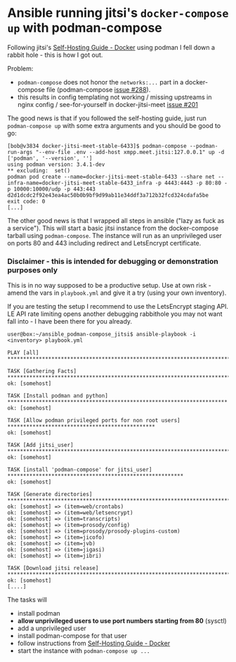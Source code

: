 # Ansible running jitsi's `docker-compose up` with podman-compose

Following jitsi's [Self-Hosting Guide - Docker](https://jitsi.github.io/handbook/docs/devops-guide/devops-guide-docker) using podman I fell down a rabbit hole - this is how I got out.

Problem: 
* `podman-compose` does not honor the `networks:...` part in a docker-compose file (podman-compose [issue #288](https://github.com/containers/podman-compose/issues/288)). 
* this results in config templating not working / missing upstreams in nginx config / see-for-yourself in docker-jitsi-meet [issue #201](https://github.com/jitsi/docker-jitsi-meet/issues/201)


The good news is that if you followed the self-hosting guide, just run `podman-compose up` with some extra arguments and you should be good to go:

```
[bob@v3834 docker-jitsi-meet-stable-6433]$ podman-compose --podman-run-args "--env-file .env --add-host xmpp.meet.jitsi:127.0.0.1" up -d
['podman', '--version', '']
using podman version: 3.4.1-dev
** excluding:  set()
podman pod create --name=docker-jitsi-meet-stable-6433 --share net --infra-name=docker-jitsi-meet-stable-6433_infra -p 4443:4443 -p 80:80 -p 10000:10000/udp -p 443:443
d2d1dcdc2f92e43ea4ac50b0b9bf9d99ab11e34ddf3a712b32fcd324cdafa5be
exit code: 0
[...]
``` 

The other good news is that I wrapped all steps in ansible ("lazy as fuck as a service"). 
This will start a basic jitsi instance from the docker-compose tarball using `podman-compose`. 
The instance will run as an unprivileged user on ports 80 and 443 including redirect and LetsEncrypt certificate.

### Disclaimer - this is intended for debugging or demonstration purposes only
This is in no way supposed to be a productive setup. Use at own risk - amend the vars in `playbook.yml` and give it a try (using your own inventory).

If you are testing the setup I recommend to use the LetsEncrypt staging API. LE API rate limiting opens another debugging rabbithole you may not want fall into - I have been there for you already.

```
user@box:~/ansible_podman-compose_jitsi$ ansible-playbook -i <inventory> playbook.yml 

PLAY [all] ********************************************************************************************

TASK [Gathering Facts] ********************************************************************************
ok: [somehost]

TASK [Install podman and python] **********************************************************************
ok: [somehost]

TASK [Allow podman privileged ports for non root users] ***********************************************
ok: [somehost]

TASK [Add jitsi_user] *********************************************************************************
ok: [somehost]

TASK [install 'podman-compose' for jitsi_user] ********************************************************
ok: [somehost]

TASK [Generate directories] ***************************************************************************
ok: [somehost] => (item=web/crontabs)
ok: [somehost] => (item=web/letsencrypt)
ok: [somehost] => (item=transcripts)
ok: [somehost] => (item=prosody/config)
ok: [somehost] => (item=prosody/prosody-plugins-custom)
ok: [somehost] => (item=jicofo)
ok: [somehost] => (item=jvb)
ok: [somehost] => (item=jigasi)
ok: [somehost] => (item=jibri)

TASK [Download jitsi release] *************************************************************************
ok: [somehost]
[....]

```

The tasks will 
* install podman
* **allow unprivileged users to use port numbers starting from 80** (sysctl)
* add a unprivileged user
* install podman-compose for that user
* follow instructions from [Self-Hosting Guide - Docker](https://jitsi.github.io/handbook/docs/devops-guide/devops-guide-docker)
* start the instance with `podman-compose up ...`

